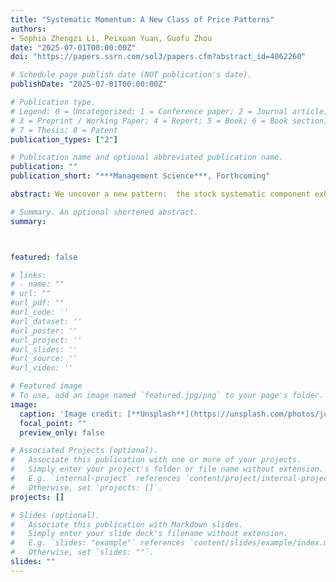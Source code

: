 ```yaml
---
title: "Systematic Momentum: A New Class of Price Patterns"
authors:
- Sophia Zhengzi Li, Peixuan Yuan, Guofu Zhou
date: "2025-07-01T00:00:00Z"
doi: "https://papers.ssrn.com/sol3/papers.cfm?abstract_id=4062260"

# Schedule page publish date (NOT publication's date).
publishDate: "2025-07-01T00:00:00Z"

# Publication type.
# Legend: 0 = Uncategorized; 1 = Conference paper; 2 = Journal article;
# 3 = Preprint / Working Paper; 4 = Report; 5 = Book; 6 = Book section;
# 7 = Thesis; 8 = Patent
publication_types: ["2"]

# Publication name and optional abbreviated publication name.
publication: ""
publication_short: "***Management Science***, Forthcoming"

abstract: We uncover a new pattern:  the stock systematic component exhibits momentum. This systematic momentum further yields a return momentum: stocks sorted by systematic component have persistent positive returns. In comparison with the extremely popular and extensively studied Jegadeesh and Titman (1993) momentum sorted by return, which is valid only monthly, our systematic return momentum holds intraday, daily, weekly, and monthly. Furthermore, our systematic momentum, the strongest ever discovered, is different from the factor momentum of Ehsani and Linnainmaa (2022) sorted by factor performance.

# Summary. An optional shortened abstract.
summary: 



featured: false

# links:
# - name: ""
# url: ""
#url_pdf: ""
#url_code: ''
#url_dataset: ''
#url_poster: ''
#url_project: ''
#url_slides: ''
#url_source: ''
#url_video: ''

# Featured image
# To use, add an image named `featured.jpg/png` to your page's folder. 
image:
  caption: 'Image credit: [**Unsplash**](https://unsplash.com/photos/jdD8gXaTZsc)'
  focal_point: ""
  preview_only: false

# Associated Projects (optional).
#   Associate this publication with one or more of your projects.
#   Simply enter your project's folder or file name without extension.
#   E.g. `internal-project` references `content/project/internal-project/index.md`.
#   Otherwise, set `projects: []`.
projects: []

# Slides (optional).
#   Associate this publication with Markdown slides.
#   Simply enter your slide deck's filename without extension.
#   E.g. `slides: "example"` references `content/slides/example/index.md`.
#   Otherwise, set `slides: ""`.
slides: ""
---
```

